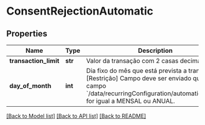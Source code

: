 # ConsentRejectionAutomatic

## Properties
Name | Type | Description | Notes
------------ | ------------- | ------------- | -------------
**transaction_limit** | **str** | Valor da transação com 2 casas decimais. | [optional] 
**day_of_month** | **int** | Dia fixo do mês que está prevista a transação.  [Restrição] Campo deve ser enviado quando o campo &#x60;/data/recurringConfiguration/automatic/period&#x60; for igual a MENSAL ou ANUAL.  | [optional] 

[[Back to Model list]](../README.md#documentation-for-models) [[Back to API list]](../README.md#documentation-for-api-endpoints) [[Back to README]](../README.md)

